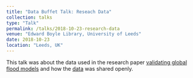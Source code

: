 ```yaml
---
title: "Data Buffet Talk: Reseach Data"
collection: talks
type: "Talk"
permalink: /talks/2018-10-23-research-data
venue: "Edward Boyle Library, University of Leeds"
date: 2018-10-23
location: "Leeds, UK"
---
```


This talk was about the data used in the research paper [validating global flood models](http://iopscience.iop.org/article/10.1088/1748-9326/aae014) and how the [data](http://archive.researchdata.leeds.ac.uk/411/) was shared openly. 

